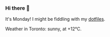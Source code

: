 ### Hi there :wave:

It's Monday! I might be fiddling with my [dotfiles](https://github.com/bewuethr/dotfiles).

Weather in Toronto: sunny, at +12°C.
